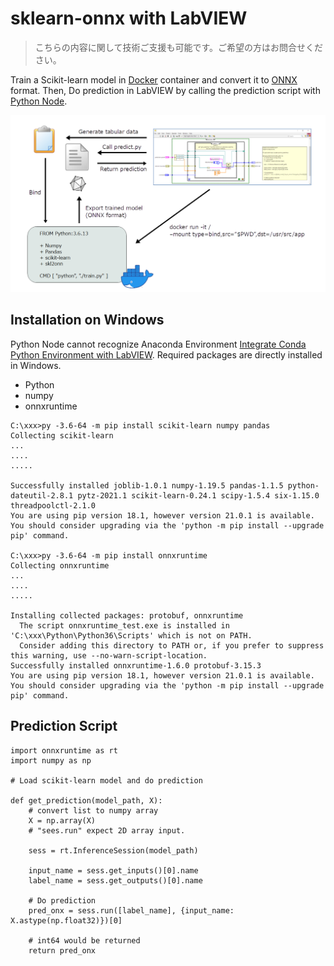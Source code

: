 # sklearn-onnx with LabVIEW
> こちらの内容に関して技術ご支援も可能です。ご希望の方はお問合せください。

Train a Scikit-learn model in [Docker](https://www.docker.com/) container and convert it to [ONNX](https://onnx.ai/) format. 
Then, Do prediction in LabVIEW by calling the prediction script with [Python Node](https://zone.ni.com/reference/en-XX/help/371361R-01/glang/python_node/).

<p align="center">
  <img width="600" src="https://github.com/hayatochigi/images/blob/master/Kaggle/sklearn-onnx-in-LabVIEW.png">
</p>

## Installation on Windows
Python Node cannot recognize Anaconda Environment [Integrate Conda Python Environment with LabVIEW](https://knowledge.ni.com/KnowledgeArticleDetails?id=kA00Z0000015C6tSAE&l=en-US). Required packages are directly installed in Windows.
- Python
- numpy
- onnxruntime

```
C:\xxx>py -3.6-64 -m pip install scikit-learn numpy pandas
Collecting scikit-learn
...
....
.....

Successfully installed joblib-1.0.1 numpy-1.19.5 pandas-1.1.5 python-dateutil-2.8.1 pytz-2021.1 scikit-learn-0.24.1 scipy-1.5.4 six-1.15.0 threadpoolctl-2.1.0
You are using pip version 18.1, however version 21.0.1 is available.
You should consider upgrading via the 'python -m pip install --upgrade pip' command.

C:\xxx>py -3.6-64 -m pip install onnxruntime
Collecting onnxruntime
...
....
.....

Installing collected packages: protobuf, onnxruntime
  The script onnxruntime_test.exe is installed in 'C:\xxx\Python\Python36\Scripts' which is not on PATH.
  Consider adding this directory to PATH or, if you prefer to suppress this warning, use --no-warn-script-location.
Successfully installed onnxruntime-1.6.0 protobuf-3.15.3
You are using pip version 18.1, however version 21.0.1 is available.
You should consider upgrading via the 'python -m pip install --upgrade pip' command.
```

## Prediction Script
```
import onnxruntime as rt
import numpy as np

# Load scikit-learn model and do prediction

def get_prediction(model_path, X):
    # convert list to numpy array
    X = np.array(X)
    # "sees.run" expect 2D array input.

    sess = rt.InferenceSession(model_path)

    input_name = sess.get_inputs()[0].name
    label_name = sess.get_outputs()[0].name

    # Do prediction
    pred_onx = sess.run([label_name], {input_name: X.astype(np.float32)})[0]
    
    # int64 would be returned
    return pred_onx
```
